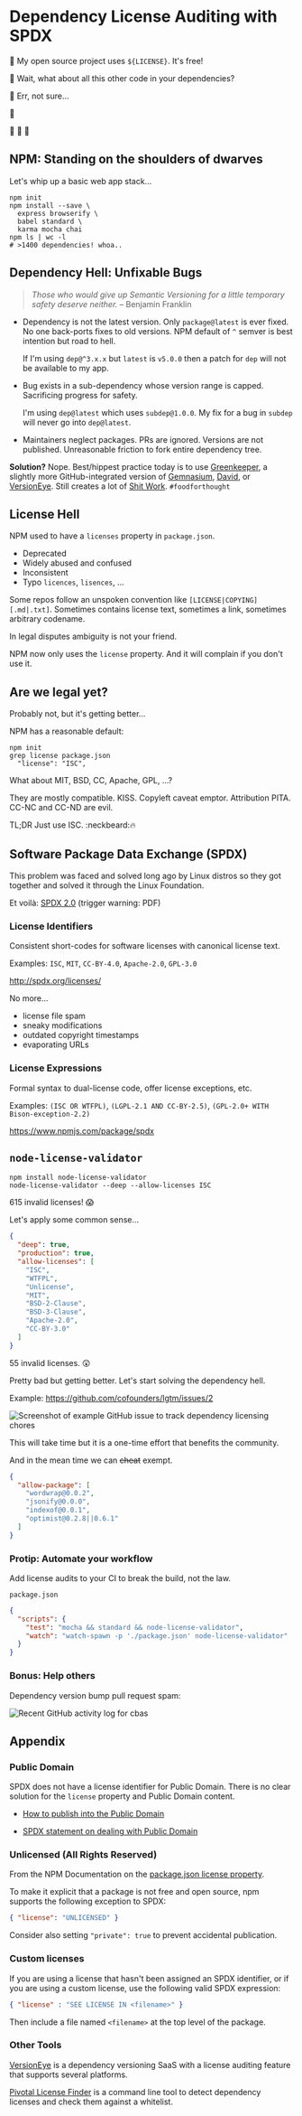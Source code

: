 # Dependency License Auditing with SPDX

:boy: My open source project uses `${LICENSE}`. It's free!

:cop: Wait, what about all this other code in your dependencies?

:boy: Err, not sure...

:running:

:see_no_evil:
:hear_no_evil:
:speak_no_evil:

## NPM: Standing on the shoulders of dwarves

Let's whip up a basic web app stack...
```
npm init
npm install --save \
  express browserify \
  babel standard \
  karma mocha chai
npm ls | wc -l
# >1400 dependencies! whoa..
```

## Dependency Hell: Unfixable Bugs

> *Those who would give up Semantic Versioning for a little temporary safety deserve neither.* – Benjamin Franklin

- Dependency is not the latest version. Only `package@latest` is ever fixed. No one back-ports fixes to old versions. NPM default of `^` semver is best intention but road to hell.

  If I'm using `dep@^3.x.x` but `latest` is `v5.0.0` then a patch for `dep` will not be available to my app.

- Bug exists in a sub-dependency whose version range is capped. Sacrificing progress for safety.

  I'm using `dep@latest` which uses `subdep@1.0.0`. My fix for a bug in `subdep` will never go into `dep@latest`.

- Maintainers neglect packages. PRs are ignored. Versions are not published. Unreasonable friction to fork entire dependency tree.

**Solution?** Nope. Best/hippest practice today is to use [Greenkeeper](http://greenkeeper.io), a slightly more GitHub-integrated version of [Gemnasium](https://gemnasium.com), [David](https://david-dm.org), or [VersionEye](https://www.versioneye.com). Still creates a lot of [Shit Work](http://zachholman.com/posts/shit-work/). `#foodforthought`

## License Hell

NPM used to have a `licenses` property in `package.json`.
- Deprecated
- Widely abused and confused
- Inconsistent
- Typo `licences`, `lisences`, ...

Some repos follow an unspoken convention like `[LICENSE|COPYING][.md|.txt]`. Sometimes contains license text, sometimes a link, sometimes arbitrary codename.

In legal disputes ambiguity is not your friend.

NPM now only uses the `license` property. And it will complain if you don't use it.

## Are we legal yet?

Probably not, but it's getting better...

NPM has a reasonable default:

```
npm init
grep license package.json
  "license": "ISC",
```

What about MIT, BSD, CC, Apache, GPL, ...?

They are mostly compatible. KISS. Copyleft caveat emptor. Attribution PITA. CC-NC and CC-ND are evil.

TL;DR Just use ISC. :neckbeard::fire:

## Software Package Data Exchange (SPDX)

This problem was faced and solved long ago by Linux distros so they got together and solved it through the Linux Foundation.

Et voilà: [SPDX 2.0](http://spdx.org/sites/spdx/files/SPDX-2.0.pdf) (trigger warning: PDF)

### License Identifiers

Consistent short-codes for software licenses with canonical license text.

Examples: `ISC`, `MIT`, `CC-BY-4.0`, `Apache-2.0`, `GPL-3.0`

<http://spdx.org/licenses/>

No more...
- license file spam
- sneaky modifications
- outdated copyright timestamps
- evaporating URLs

### License Expressions

Formal syntax to dual-license code, offer license exceptions, etc.

Examples: `(ISC OR WTFPL)`, `(LGPL-2.1 AND CC-BY-2.5)`, `(GPL-2.0+ WITH Bison-exception-2.2)`

<https://www.npmjs.com/package/spdx>

## `node-license-validator`

```
npm install node-license-validator
node-license-validator --deep --allow-licenses ISC
```
615 invalid licenses! :scream:

Let's apply some common sense...
```json
{
  "deep": true,
  "production": true,
  "allow-licenses": [
    "ISC",
    "WTFPL",
    "Unlicense",
    "MIT",
    "BSD-2-Clause",
    "BSD-3-Clause",
    "Apache-2.0",
    "CC-BY-3.0"
  ]
}
```
55 invalid licenses. :astonished:

Pretty bad but getting better. Let's start solving the dependency hell.

Example: <https://github.com/cofounders/lgtm/issues/2>

![Screenshot of example GitHub issue to track dependency licensing chores](http://i.imgur.com/WWyEYfF.png)

This will take time but it is a one-time effort that benefits the community.

And in the mean time we can ~~cheat~~ exempt.
```json
{
  "allow-package": [
    "wordwrap@0.0.2",
    "jsonify@0.0.0",
    "indexof@0.0.1",
    "optimist@0.2.8||0.6.1"
  ]
}
```

### Protip: Automate your workflow

Add license audits to your CI to break the build, not the law.

`package.json`
```json
{
  "scripts": {
    "test": "mocha && standard && node-license-validator",
    "watch": "watch-spawn -p './package.json' node-license-validator"
  }
}
```

### Bonus: Help others

Dependency version bump pull request spam:

![Recent GitHub activity log for cbas](http://i.imgur.com/Ht30Fa1.png)

## Appendix

### Public Domain

SPDX does not have a license identifier for Public Domain. There is no clear solution for the `license` property and Public Domain content.

- [How to publish into the Public Domain](https://github.com/douglascrockford/JSON-js/pull/70#issuecomment-147403471)

- [SPDX statement on dealing with Public Domain](http://wiki.spdx.org/view/Legal_Team/Decisions/Dealing_with_Public_Domain_within_SPDX_Files)

### Unlicensed (All Rights Reserved)

From the NPM Documentation on the [package.json license property](https://docs.npmjs.com/files/package.json#license).

To make it explicit that a package is not free and open source, npm supports the following exception to SPDX:

```json
{ "license": "UNLICENSED" }
```

Consider also setting `"private": true` to prevent accidental publication.

### Custom licenses

If you are using a license that hasn't been assigned an SPDX identifier, or if you are using a custom license, use the following valid SPDX expression:

```json
{ "license" : "SEE LICENSE IN <filename>" }
```

Then include a file named `<filename>` at the top level of the package.

### Other Tools

[VersionEye](https://www.versioneye.com) is a dependency versioning SaaS with a license auditing feature that supports several platforms.

[Pivotal License Finder](https://github.com/pivotal/LicenseFinder) is a command line tool to detect dependency licenses and check them against a whitelist.
